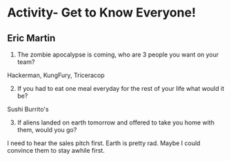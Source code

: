 # Activity- Get to Know Everyone!

## Eric Martin

1. The zombie apocalypse is coming, who are 3 people you want on your team?

Hackerman, KungFury, Triceracop

2. If you had to eat one meal everyday for the rest of your life what would it be?

Sushi Burrito's

3. If aliens landed on earth tomorrow and offered to take you home with them, would you go?

I need to hear the sales pitch first. Earth is pretty rad. Maybe I could convince them to stay awhile first.

